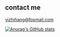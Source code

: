 ## contact me
yizhihang@foxmail.com

[![Anurag's GitHub stats](https://github-readme-stats.vercel.app/api?username=yzh1255245824&theme=merko)](https://github.com/anuraghazra/github-readme-stats)
